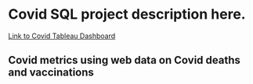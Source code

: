# Covid SQL project description here.

[Link to Covid Tableau Dashboard](https://public.tableau.com/app/profile/jon.edwards3734/viz/CovidDashboard_16565202388310/Dashboard1?publish=yes)

## Covid metrics using web data on Covid deaths and vaccinations
